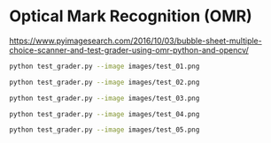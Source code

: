 # Optical Mark Recognition (OMR)

https://www.pyimagesearch.com/2016/10/03/bubble-sheet-multiple-choice-scanner-and-test-grader-using-omr-python-and-opencv/

```bash
python test_grader.py --image images/test_01.png

python test_grader.py --image images/test_02.png

python test_grader.py --image images/test_03.png

python test_grader.py --image images/test_04.png

python test_grader.py --image images/test_05.png
```
